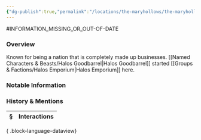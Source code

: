 ```yaml
---
{"dg-publish":true,"permalink":"/locations/the-maryhollows/the-maryhollows/","tags":["Undiscovered"],"updated":"2025-09-20T17:32:23.441+01:00"}
---
```


#INFORMATION_MISSING_OR_OUT-OF-DATE 
### Overview
Known for being a nation that is completely made up businesses. [[Named Characters & Beasts/Halos Goodbarrel\|Halos Goodbarrel]] started [[Groups & Factions/Halos Emporium\|Halos Emporium]] here.

### Notable Information


### History & Mentions
| § | Interactions |
| - | ------------ |

{ .block-language-dataview}